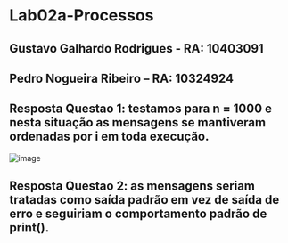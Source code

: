 # Lab02a-Processos
## Gustavo Galhardo Rodrigues - RA: 10403091 
## Pedro Nogueira Ribeiro – RA: 10324924

## Resposta Questao 1: testamos para n = 1000 e nesta situação as mensagens se mantiveram ordenadas por i em toda execução.
![image](https://github.com/Gugrggg/Lab02a---Processos/assets/124708512/61412c7d-8227-4175-a75d-8359d7c3e005)

## Resposta Questao 2: as mensagens seriam tratadas como saída padrão em vez de saída de erro e seguiriam o comportamento padrão de print().
